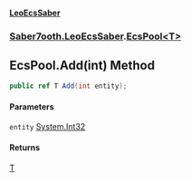 #### [LeoEcsSaber](index.md 'index')
### [Saber7ooth.LeoEcsSaber](Saber7ooth.LeoEcsSaber.md 'Saber7ooth.LeoEcsSaber').[EcsPool&lt;T&gt;](EcsPool_T_.md 'Saber7ooth.LeoEcsSaber.EcsPool<T>')

## EcsPool<T>.Add(int) Method

```csharp
public ref T Add(int entity);
```
#### Parameters

<a name='Saber7ooth.LeoEcsSaber.EcsPool_T_.Add(int).entity'></a>

`entity` [System.Int32](https://docs.microsoft.com/en-us/dotnet/api/System.Int32 'System.Int32')

#### Returns
[T](EcsPool_T_.md#Saber7ooth.LeoEcsSaber.EcsPool_T_.T 'Saber7ooth.LeoEcsSaber.EcsPool<T>.T')